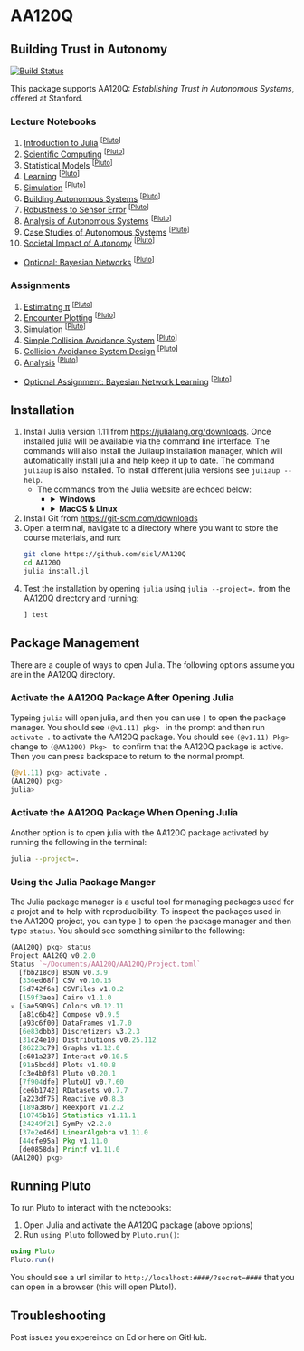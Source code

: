 # AA120Q
## Building Trust in Autonomy
[![Build Status](https://travis-ci.org/sisl/AA120Q.svg?branch=main)](https://travis-ci.org/sisl/AA120Q)
<!-- [![Coverage Status](https://coveralls.io/repos/sisl/AA120Q/badge.svg)](https://coveralls.io/r/sisl/AA120Q) -->

This package supports AA120Q: *Establishing Trust in Autonomous Systems*, offered at Stanford.

### Lecture Notebooks
1. [Introduction to Julia](http://htmlpreview.github.io/?https://raw.githubusercontent.com/sisl/AA120Q/main/lectures/html/01_Julia.jl.html) <sup>[[Pluto](https://github.com/sisl/AA120Q/blob/main/lectures/01_Julia.jl)]</sup>
2. [Scientific Computing](http://htmlpreview.github.io/?https://raw.githubusercontent.com/sisl/AA120Q/main/lectures/html/02_Computing_Tools.jl.html) <sup>[[Pluto](https://github.com/sisl/AA120Q/blob/main/lectures/02_Computing_Tools.jl)]</sup>
3. [Statistical Models](http://htmlpreview.github.io/?https://raw.githubusercontent.com/sisl/AA120Q/main/lectures/html/03_Track_Plotting.jl.html) <sup>[[Pluto](https://github.com/sisl/AA120Q/blob/main/lectures/03_Track_Plotting.jl)]</sup>
4. [Learning](http://htmlpreview.github.io/?https://raw.githubusercontent.com/sisl/AA120Q/main/lectures/html/04_Learning.jl.html) <sup>[[Pluto](https://github.com/sisl/AA120Q/blob/main/lectures/04_Learning.jl)]</sup>
5. [Simulation](http://htmlpreview.github.io/?https://raw.githubusercontent.com/sisl/AA120Q/main/lectures/html/05_Simulation.jl.html) <sup>[[Pluto](https://github.com/sisl/AA120Q/blob/main/lectures/05_Simulation.jl)]</sup>
6. [Building Autonomous Systems](http://htmlpreview.github.io/?https://raw.githubusercontent.com/sisl/AA120Q/main/lectures/html/06_Collision_Avoidance_System.jl.html) <sup>[[Pluto](https://github.com/sisl/AA120Q/blob/main/lectures/06_Collision_Avoidance_System.jl)]</sup>
7. [Robustness to Sensor Error](http://htmlpreview.github.io/?https://raw.githubusercontent.com/sisl/AA120Q/main/lectures/html/07_Sensors.jl.html) <sup>[[Pluto](https://github.com/sisl/AA120Q/blob/main/lectures/07_Sensors.jl)]</sup>
8. [Analysis of Autonomous Systems](http://htmlpreview.github.io/?https://raw.githubusercontent.com/sisl/AA120Q/main/lectures/html/08_Analysis.jl.html) <sup>[[Pluto](https://github.com/sisl/AA120Q/blob/main/lectures/08_Analysis.jl)]</sup>
9. [Case Studies of Autonomous Systems](http://htmlpreview.github.io/?https://raw.githubusercontent.com/sisl/AA120Q/main/lectures/html/09_Case_Studies.jl.html) <sup>[[Pluto](https://github.com/sisl/AA120Q/blob/main/lectures/09_Case_Studies.jl)]</sup>
10. [Societal Impact of Autonomy](http://htmlpreview.github.io/?https://raw.githubusercontent.com/sisl/AA120Q/main/lectures/html/10_Societal_Impact.jl.html) <sup>[[Pluto](https://github.com/sisl/AA120Q/blob/main/lectures/10_Societal_Impact.jl)]</sup>
- [Optional: Bayesian Networks](http://htmlpreview.github.io/?https://raw.githubusercontent.com/sisl/AA120Q/main/lectures/html/Optional_Bayesian_Networks.jl.html) <sup>[[Pluto](https://github.com/sisl/AA120Q/blob/main/lectures/Optional_Bayesian_Networks.jl)]</sup>


### Assignments
1. [Estimating π](http://htmlpreview.github.io/?https://raw.githubusercontent.com/sisl/AA120Q/main/assignments/html/01_Computing_Tools.jl.html) <sup>[[Pluto](https://github.com/sisl/AA120Q/blob/main/assignments/01_Computing_Tools.jl)]</sup>
2. [Encounter Plotting](http://htmlpreview.github.io/?https://raw.githubusercontent.com/sisl/AA120Q/main/assignments/html/02_Track_Plotting.jl.html) <sup>[[Pluto](https://github.com/sisl/AA120Q/blob/main/assignments/02_Track_Plotting.jl)]</sup>
3. [Simulation](http://htmlpreview.github.io/?https://raw.githubusercontent.com/sisl/AA120Q/main/assignments/html/03_Simulation.jl.html) <sup>[[Pluto](https://github.com/sisl/AA120Q/blob/main/assignments/03_Simulation.jl)]</sup>
4. [Simple Collision Avoidance System](http://htmlpreview.github.io/?https://raw.githubusercontent.com/sisl/AA120Q/main/assignments/html/04_Simple_CAS.jl.html) <sup>[[Pluto](https://github.com/sisl/AA120Q/blob/main/assignments/04_Simple_CAS.jl)]</sup>
5. [Collision Avoidance System Design](http://htmlpreview.github.io/?https://raw.githubusercontent.com/sisl/AA120Q/main/assignments/html/05_CAS_Design.jl.html) <sup>[[Pluto](https://github.com/sisl/AA120Q/blob/main/assignments/05_CAS_Design.jl)]</sup>
6. [Analysis](http://htmlpreview.github.io/?https://raw.githubusercontent.com/sisl/AA120Q/main/assignments/html/06_Analysis.jl.html) <sup>[[Pluto](https://github.com/sisl/AA120Q/blob/main/assignments/06_Analysis.jl)]</sup>
- [Optional Assignment: Bayesian Network Learning](http://htmlpreview.github.io/?https://raw.githubusercontent.com/sisl/AA120Q/main/assignments/html/Optional_Bayesian_Networks.jl.html) <sup>[[Pluto](https://github.com/sisl/AA120Q/blob/main/assignments/Optional_Bayesian_Networks.jl)]</sup>

## Installation

1. Install Julia version 1.11 from https://julialang.org/downloads. Once installed julia will be available via the command line interface. The commands will also install the Juliaup installation manager, which will automatically install julia and help keep it up to date. The command `juliaup` is also installed. To install different julia versions see `juliaup --help`.
   - The commands from the Julia website are echoed below:
     - <details><summary><b>Windows</b></summary><p>
        Open the command prompt and run the following:

           winget install julia -s msstore
        </p></details>
     - <details><summary><b>MacOS & Linux</b></summary><p>
        Open a terminal and run the following:

           curl -fsSL https://install.julialang.org | sh
        </p></details>
2. Install Git from https://git-scm.com/downloads
3. Open a terminal, navigate to a directory where you want to store the course materials, and run:
    ```bash
    git clone https://github.com/sisl/AA120Q
    cd AA120Q
    julia install.jl
    ```
4. Test the installation by opening `julia` using `julia --project=.` from the AA120Q directory and running:
   ```julia
   ] test
   ```

## Package Management
There are a couple of ways to open Julia. The following options assume you are in the AA120Q directory.

### Activate the AA120Q Package After Opening Julia
Typeing `julia` will open julia, and then you can use `]` to open the package manager. You should see `(@v1.11) pkg> ` in the prompt and then run `activate .` to activate the AA120Q package. You should see `(@v1.11) Pkg> ` change to `(@AA120Q) Pkg> ` to confirm that the AA120Q package is active. Then you can press backspace to return to the normal prompt.
```julia
(@v1.11) pkg> activate .
(AA120Q) pkg>
julia>
```
      
### Activate the AA120Q Package When Opening Julia
Another option is to open julia with the AA120Q package activated by running the following in the terminal:
```bash
julia --project=.
```

### Using the Julia Package Manger
The Julia package manager is a useful tool for managing packages used for a projct and to help with reproducibility. To inspect the packages used in the AA120Q project, you can type `]` to open the package manager and then type `status`. You should see something similar to the following:
```julia
(AA120Q) pkg> status
Project AA120Q v0.2.0
Status `~/Documents/AA120Q/AA120Q/Project.toml`
  [fbb218c0] BSON v0.3.9
  [336ed68f] CSV v0.10.15
  [5d742f6a] CSVFiles v1.0.2
  [159f3aea] Cairo v1.1.0
⌅ [5ae59095] Colors v0.12.11
  [a81c6b42] Compose v0.9.5
  [a93c6f00] DataFrames v1.7.0
  [6e83dbb3] Discretizers v3.2.3
  [31c24e10] Distributions v0.25.112
  [86223c79] Graphs v1.12.0
  [c601a237] Interact v0.10.5
  [91a5bcdd] Plots v1.40.8
  [c3e4b0f8] Pluto v0.20.1
  [7f904dfe] PlutoUI v0.7.60
  [ce6b1742] RDatasets v0.7.7
  [a223df75] Reactive v0.8.3
  [189a3867] Reexport v1.2.2
  [10745b16] Statistics v1.11.1
  [24249f21] SymPy v2.2.0
  [37e2e46d] LinearAlgebra v1.11.0
  [44cfe95a] Pkg v1.11.0
  [de0858da] Printf v1.11.0
(AA120Q) pkg>
```

## Running Pluto

To run Pluto to interact with the notebooks:
1. Open Julia and activate the AA120Q package (above options)
2. Run `using Pluto` followed by `Pluto.run()`:
```julia
using Pluto
Pluto.run()
```
You should see a url similar to `http://localhost:####/?secret=####` that you can open in a browser (this will open Pluto!).


## Troubleshooting
Post issues you expereince on Ed or here on GitHub.